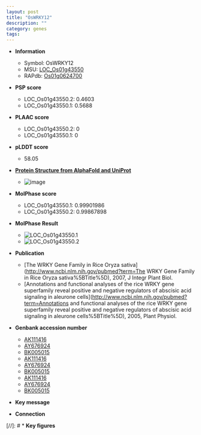 ```yaml
---
layout: post
title: "OsWRKY12"
description: ""
category: genes
tags: 
---
```


* **Information**  
    + Symbol: OsWRKY12  
    + MSU: [LOC_Os01g43550](http://rice.plantbiology.msu.edu/cgi-bin/ORF_infopage.cgi?orf=LOC_Os01g43550)  
    + RAPdb: [Os01g0624700](http://rapdb.dna.affrc.go.jp/viewer/gbrowse_details/irgsp1?name=Os01g0624700)  

* **PSP score**  
    + LOC_Os01g43550.2: 0.4603 
    + LOC_Os01g43550.1: 0.5688 

* **PLAAC score**  
    + LOC_Os01g43550.2: 0 
    + LOC_Os01g43550.1: 0 

* **pLDDT score**
    + 58.05

* **[Protein Structure from AlphaFold and UniProt](https://www.uniprot.org/uniprotkb/Q5ZEB2/entry#structure)**
    + ![image](https://ricepsp.github.io/images/Q5/AF-Q5ZEB2-F1.png)

* **MolPhase score**
    + LOC_Os01g43550.1: 0.99901986
    + LOC_Os01g43550.2: 0.99867898

* **MolPhase Result**
    + ![LOC_Os01g43550.1](https://304243504.github.io/Pictures/LOC_Os01g/LOC_Os01g43550.1.png)
    + ![LOC_Os01g43550.2](https://304243504.github.io/Pictures/LOC_Os01g/LOC_Os01g43550.2.png)

* **Publication**  
    + [The WRKY Gene Family in Rice Oryza sativa](http://www.ncbi.nlm.nih.gov/pubmed?term=The WRKY Gene Family in Rice Oryza sativa%5BTitle%5D), 2007, J Integr Plant Biol.
    + [Annotations and functional analyses of the rice WRKY gene superfamily reveal positive and negative regulators of abscisic acid signaling in aleurone cells](http://www.ncbi.nlm.nih.gov/pubmed?term=Annotations and functional analyses of the rice WRKY gene superfamily reveal positive and negative regulators of abscisic acid signaling in aleurone cells%5BTitle%5D), 2005, Plant Physiol.

* **Genbank accession number**  
    + [AK111416](http://www.ncbi.nlm.nih.gov/nuccore/AK111416)
    + [AY676924](http://www.ncbi.nlm.nih.gov/nuccore/AY676924)
    + [BK005015](http://www.ncbi.nlm.nih.gov/nuccore/BK005015)
    + [AK111416](http://www.ncbi.nlm.nih.gov/nuccore/AK111416)
    + [AY676924](http://www.ncbi.nlm.nih.gov/nuccore/AY676924)
    + [BK005015](http://www.ncbi.nlm.nih.gov/nuccore/BK005015)
    + [AK111416](http://www.ncbi.nlm.nih.gov/nuccore/AK111416)
    + [AY676924](http://www.ncbi.nlm.nih.gov/nuccore/AY676924)
    + [BK005015](http://www.ncbi.nlm.nih.gov/nuccore/BK005015)

* **Key message**  

* **Connection**  

[//]: # * **Key figures**  


